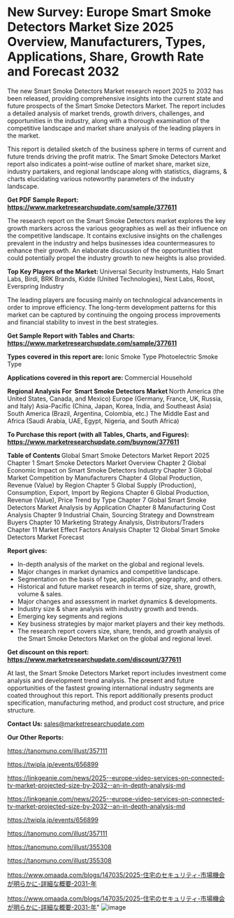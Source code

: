 # New Survey: Europe Smart Smoke Detectors Market Size 2025 Overview, Manufacturers, Types, Applications, Share, Growth Rate and Forecast 2032

The new Smart Smoke Detectors Market research report 2025 to 2032 has been released, providing comprehensive insights into the current state and future prospects of the Smart Smoke Detectors Market. The report includes a detailed analysis of market trends, growth drivers, challenges, and opportunities in the industry, along with a thorough examination of the competitive landscape and market share analysis of the leading players in the market.

This report is detailed sketch of the business sphere in terms of current and future trends driving the profit matrix. The Smart Smoke Detectors Market report also indicates a point-wise outline of market share, market size, industry partakers, and regional landscape along with statistics, diagrams, &amp; charts elucidating various noteworthy parameters of the industry landscape.

<strong><b>Get PDF Sample Report: <a href=https://www.marketresearchupdate.com/sample/377611>https://www.marketresearchupdate.com/sample/377611</a></b></strong>

The research report on the Smart Smoke Detectors market explores the key growth markers across the various geographies as well as their influence on the competitive landscape. It contains exclusive insights on the challenges prevalent in the industry and helps businesses idea countermeasures to enhance their growth. An elaborate discussion of the opportunities that could potentially propel the industry growth to new heights is also provided.

<strong><b>Top Key Players of the Market:
</b></strong>Universal Security Instruments, Halo Smart Labs, Birdi, BRK Brands, Kidde (United Technologies), Nest Labs, Roost, Everspring Industry<strong><b>
</b></strong>

The leading players are focusing mainly on technological advancements in order to improve efficiency. The long-term development patterns for this market can be captured by continuing the ongoing process improvements and financial stability to invest in the best strategies.

<strong><b>Get Sample Report with Tables and Charts: <a href=https://www.marketresearchupdate.com/sample/377611>https://www.marketresearchupdate.com/sample/377611</a></b></strong>

<strong><b>Types covered in this report are:
</b></strong>Ionic Smoke Type
Photoelectric Smoke Type<strong><b>
</b></strong>

<strong><b>Applications covered in this report are:
</b></strong>Commercial
Household<strong><b>
</b></strong>

<strong><b>Regional Analysis For  Smart Smoke Detectors Market</b></strong><strong><b>
</b></strong>North America (the United States, Canada, and Mexico)
Europe (Germany, France, UK, Russia, and Italy)
Asia-Pacific (China, Japan, Korea, India, and Southeast Asia)
South America (Brazil, Argentina, Colombia, etc.)
The Middle East and Africa (Saudi Arabia, UAE, Egypt, Nigeria, and South Africa)

<strong><b>To Purchase this report (with all Tables, Charts, and Figures): <a href=https://www.marketresearchupdate.com/buynow/377611>https://www.marketresearchupdate.com/buynow/377611</a></b></strong>

<strong><b>Table of Contents</b></strong><strong><b>
</b></strong>Global Smart Smoke Detectors Market Report 2025
Chapter 1 Smart Smoke Detectors Market Overview
Chapter 2 Global Economic Impact on Smart Smoke Detectors Industry
Chapter 3 Global Market Competition by Manufacturers
Chapter 4 Global Production, Revenue (Value) by Region
Chapter 5 Global Supply (Production), Consumption, Export, Import by Regions
Chapter 6 Global Production, Revenue (Value), Price Trend by Type
Chapter 7 Global Smart Smoke Detectors Market Analysis by Application
Chapter 8 Manufacturing Cost Analysis
Chapter 9 Industrial Chain, Sourcing Strategy and Downstream Buyers
Chapter 10 Marketing Strategy Analysis, Distributors/Traders
Chapter 11 Market Effect Factors Analysis
Chapter 12 Global Smart Smoke Detectors Market Forecast

<strong><b>Report gives:</b></strong>

- In-depth analysis of the market on the global and regional levels.
- Major changes in market dynamics and competitive landscape.
- Segmentation on the basis of type, application, geography, and others.
- Historical and future market research in terms of size, share, growth, volume &amp; sales.
- Major changes and assessment in market dynamics &amp; developments.
- Industry size &amp; share analysis with industry growth and trends.
- Emerging key segments and regions
- Key business strategies by major market players and their key methods.
- The research report covers size, share, trends, and growth analysis of the Smart Smoke Detectors Market on the global and regional level.

<strong><b>Get discount on this report: <a href=https://www.marketresearchupdate.com/discount/377611>https://www.marketresearchupdate.com/discount/377611</a></b></strong>

At last, the Smart Smoke Detectors Market report includes investment come analysis and development trend analysis. The present and future opportunities of the fastest growing international industry segments are coated throughout this report. This report additionally presents product specification, manufacturing method, and product cost structure, and price structure.

<strong><b>Contact Us:
</b></strong>sales@marketresearchupdate.com

<strong>Our Other Reports:</strong>

<a href=https://tanomuno.com/illust/357111>https://tanomuno.com/illust/357111</a>

<a href=https://twipla.jp/events/656899>https://twipla.jp/events/656899</a>

<a href=https://linkgeanie.com/news/2025--europe-video-services-on-connected-tv-market-projected-size-by-2032--an-in-depth-analysis-md>https://linkgeanie.com/news/2025--europe-video-services-on-connected-tv-market-projected-size-by-2032--an-in-depth-analysis-md</a>

<a href=https://linkgeanie.com/news/2025--europe-video-services-on-connected-tv-market-projected-size-by-2032--an-in-depth-analysis-md>https://linkgeanie.com/news/2025--europe-video-services-on-connected-tv-market-projected-size-by-2032--an-in-depth-analysis-md</a>

<a href=https://twipla.jp/events/656899>https://twipla.jp/events/656899</a>

<a href=https://tanomuno.com/illust/357111>https://tanomuno.com/illust/357111</a>

<a href=https://tanomuno.com/illust/355308>https://tanomuno.com/illust/355308</a>

<a href=https://tanomuno.com/illust/355308>https://tanomuno.com/illust/355308</a>

<a href=https://www.omaada.com/blogs/147035/2025-住宅のセキュリティ-市場機会が明らかに-詳細な概要-2031-年>https://www.omaada.com/blogs/147035/2025-住宅のセキュリティ-市場機会が明らかに-詳細な概要-2031-年</a>

<a href=https://www.omaada.com/blogs/147035/2025-住宅のセキュリティ-市場機会が明らかに-詳細な概要-2031-年>https://www.omaada.com/blogs/147035/2025-住宅のセキュリティ-市場機会が明らかに-詳細な概要-2031-年</a>"
![image](https://github.com/user-attachments/assets/1dbfaf42-f8c0-4e1b-b72e-06e27d37b18d)
